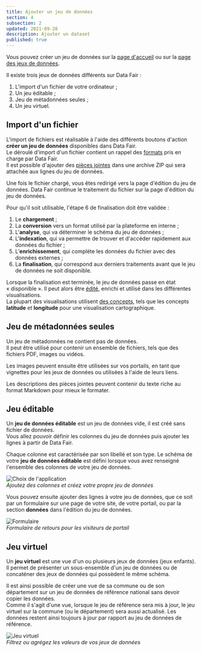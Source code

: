 ```yaml
---
title: Ajouter un jeu de données
section: 4
subsection: 2
updated: 2021-09-20
description: Ajouter un dataset
published: true
---
```


Vous pouvez créer un jeu de données sur la [page d'accueil](./user-guide-backoffice/dashboard) ou sur la [page des jeux de données](./user-guide-backoffice/datasets).

Il existe trois jeux de données différents sur Data&nbsp;Fair&nbsp;:
1. L'import d'un fichier de votre ordinateur&nbsp;;
2. Un jeu éditable&nbsp;;  
3. Jeu de métadonnées seules&nbsp;;
4. Un jeu virtuel.

## Import d'un fichier

L'import de fichiers est réalisable à l'aide des différents boutons d'action **créer un jeu de données** disponibles dans Data&nbsp;Fair.  
Le déroulé d'import d'un fichier contient un rappel des [formats](./user-guide-backoffice/file-formats) pris en charge par Data&nbsp;Fair.  
Il est possible d'ajouter des [pièces jointes](./user-guide-backoffice/attachements) dans une archive ZIP qui sera attachée aux lignes du jeu de données.

Une fois le fichier chargé, vous êtes redirigé vers la page d'édition du jeu de données. Data&nbsp;Fair continue le traitement du fichier sur la page d'édition du jeu de données.  

Pour qu'il soit utilisable, l'étape&nbsp;6 de finalisation doit être validée&nbsp;:  

1. Le **chargement**&nbsp;;
2. La **conversion** vers un format utilisé par la plateforme en interne&nbsp;;
3. L'**analyse**, qui va déterminer le schéma du jeu de données&nbsp;;
4. L'**indexation**, qui va permettre de trouver et d'accéder rapidement aux données du fichier&nbsp;;
5. L’**enrichissement**, qui complète les données du fichier avec des données externes&nbsp;;
6. La **finalisation**, qui correspond aux derniers traitements avant que le jeu de données ne soit disponible.

<p>
</p>

Lorsque la finalisation est terminée, le jeu de données passe en état &laquo;&nbsp;disponible&nbsp;&raquo;. Il peut alors être [édité](./user-guide-backoffice/edition-dataset), enrichi et utilisé dans les différentes visualisations.  
La plupart des visualisations utilisent [des concepts](./user-guide-backoffice/concept), tels que les concepts **latitude** et **longitude** pour une visualisation cartographique.


## Jeu de métadonnées seules

Un jeu de métadonnées ne contient pas de données.  
Il peut être utilisé pour contenir un ensemble de fichiers, tels que des fichiers PDF, images ou vidéos.  

Les images peuvent ensuite être utilisées sur vos portails, en tant que vignettes pour les jeux de données ou utilisées à l'aide de leurs liens.

Les descriptions des pièces&nbsp;jointes peuvent contenir du texte riche au format Markdown pour mieux le formater.


## Jeu éditable

Un **jeu de données éditable** est un jeu de données vide, il est créé sans fichier de données.  
Vous allez pouvoir définir les colonnes du jeu de données puis ajouter les lignes à partir de Data&nbsp;Fair.

Chaque colonne est caractérisée par son libellé et son type.
Le schéma de votre **jeu de données éditable** est défini lorsque vous avez renseigné l'ensemble des colonnes de votre jeu de données.

![Choix de l'application](./images/user-guide-backoffice/import-schema-editable.jpg)  
*Ajoutez des colonnes et créez votre propre jeu de données*

Vous pouvez ensuite ajouter des lignes à votre jeu de données, que ce soit par un formulaire sur une page de votre site, de votre portail, ou par la section **données** dans l'édition du jeu de données.

![Formulaire](./images/user-guide-backoffice/import-formulaire.jpg)  
*Formulaire de retours pour les visiteurs de portail*

## Jeu virtuel

Un **jeu virtuel** est une vue d'un ou plusieurs jeux de données (jeux&nbsp;enfants).  
Il permet de présenter un sous-ensemble d'un jeu de données ou de concaténer des jeux de données qui possèdent le même schéma.

Il est ainsi possible de créer une vue de sa commune ou de son département sur un jeu de données de référence national sans devoir copier les données.  
Comme il s'agit d'une vue, lorsque le jeu de référence sera mis à jour, le jeu virtuel sur la commune (ou le département) sera aussi actualisé. Les données restent ainsi toujours à jour par rapport au jeu de données de référence.

![Jeu virtuel](./images/user-guide-backoffice/import-virtuel-valeur.jpg)  
*Filtrez ou agrégez les valeurs de vos jeux de données*

